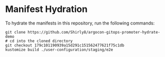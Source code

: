 # Manifest Hydration

To hydrate the manifests in this repository, run the following commands:

```shell
git clone https://github.com/Shirly8/argocon-gitops-promoter-hydrate-demo
# cd into the cloned directory
git checkout 179c101190939a15d291c151562477621f75c1db
kustomize build ./user-configuration/staging/e2e
```
